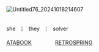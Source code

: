 ![Untitled76_20241018214607](https://github.com/user-attachments/assets/705f234d-95f8-42b8-a158-dfd64ca31fd3)

⠀⠀ㅤㅤㅤㅤㅤㅤㅤㅤ⠀⠀⠀⠀⠀⠀⠀⠀⠀⠀⠀⠀ㅤ⠀⠀⠀ㅤㅤㅤㅤㅤㅤㅤㅤshe⠀⋮⠀they⠀⋮⠀solver
　　　　　　　　　　　　　　　　　　　　　　　　　ㅤㅤㅤㅤ[ATABOOK](https://cyn.atabook.org/)⠀⠀⠀⠀⠀⠀[RETROSPRING](https://retrospring.net/@rxmriflwr)
